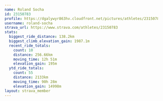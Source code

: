 ```yaml
---
name: Roland Socha
id: 23150783
profile: https://dgalywyr863hv.cloudfront.net/pictures/athletes/23150783/14745672/4/large.jpg
username: roland-socha
strava_url: https://www.strava.com/athletes/23150783
stats:
  biggest_ride_distance: 138.2km
  biggest_climb_elevation_gain: 1987.1m
  recent_ride_totals:
    count: 10
    distance: 256.66km
    moving_time: 12h 51m
    elevation_gain: 195m
  ytd_ride_totals:
    count: 55
    distance: 2133km
    moving_time: 90h 28m
    elevation_gain: 14998m
layout: strava_member
--- 
```

